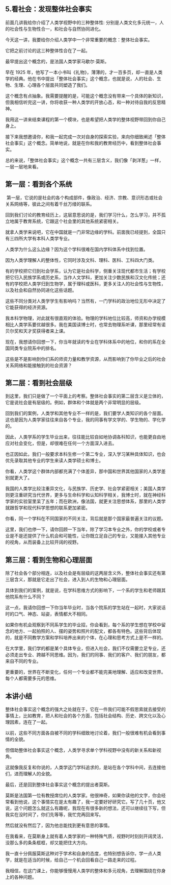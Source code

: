 ## 5.看社会：发现整体社会事实
前面几讲我给你介绍了人类学视野中的三种整体性: 分别是人类文化多元统一，人的社会性与生物性合一，和社会与自然协同进化。


今天这一讲，我要给你介绍人类学中一个非常重要的概念：整体社会事实。 


它把之前讨论的这三种整体性合在了一起。 


最早提出这个概念的，是法国人类学家马歇尔·莫斯。


早在 1925 年，他写了一本小书叫《礼物》，薄薄的，才一百多页，却一直是人类学的经典。他在书中提出「整体社会事实」这个概念，也就是说，人的社会、生物、生理、心理各个层面共同塑造了我们。


这个概念有点抽象。我需要提醒的是，可能这个概念没有带来一个具体的新知识，但我相信听完这一讲，你将收获一种人类学的开放心态，和一种对待自我的反思精神。 


我用这一讲来结束课程的第一个模块，也是希望把人类学的整体视野带回到你自己身上。


接下来我想邀请你，和我一起完成一次对自身的探索实验，来向你细致阐述「整体社会事实」这个概念。简单地说，就是在你和我的教育经历中，看到整体社会事实。 


总的来说，「整体社会事实」这个概念一共有三层含义，我们像「剥洋葱」一样，一层一层地来看。


第一层：看到各个系统
----------


 第一层，它说的是社会的各个构成部件，像政治、经济、宗教、意识形态或社会关系网络等，彼此之间有着千丝万缕的联系。


回到我们讨论的教育经历上，这层意思说的是，我们学习什么，怎么学习，并不孤立地属于教育系统，它跟这个社会里的其他系统紧密相关。 


就拿人类学来说吧，它在中国就是一门非常边缘的学科。前面我已经提到，全国只有三四所大学有本科人类学专业。 


人类学为什么这么边缘？因为这个学科很难在国内学科体系中找到位置。


因为人类学理解人的整体性，它同时涉及文科、理科、医科、工科四大门类。 


有的学校把它归到社会学系，认为它是社会科学，侧重关注现代都市生活；有学校把它归入民族学系或历史系，当作人文学科，更加关注少数民族和汉文化传统；还有的学校把人类学归到生物学，属于理科或医科，更多关注人的社会性与生物性，以及社会和自然协同进化这些话题。


这些不同分类对人类学学生有影响吗？当然有，一门学科的政治地位无形中决定了它能获得的经济资源。


我本科学物理，对此就有很直观的体验。物理的学科地位比较高，师资和办学规模相比人类学系要优越很多。我在美国读博士时，也常去物理系听课，那里经常有诺贝尔奖和天才奖获得者来上课。 


现在，我想请你回想一下，你当年就读的专业在学科体系中的地位，和你的系在全国同类专业院系中的排名。


这些是不是影响到你们系的师资力量和教学资源，从而影响到了你毕业之后的社会关系网络和能接触到的社会资源？


第二层：看到社会层级
----------


到这里，我们只是做了一个平面上的考察。整体社会事实的第二层含义是立体的，它是说社会是有层级的。例如，群体和个体就是两个非常明显的层级。 


回到我们的案例，人类学和其他专业不一样的是，我们要学人类知识的各个层面。这也是因为人类学家往往来自各个专业，我的同事有学文学的、学生物的、学化学的。


因此，人类学系的学生毕业出来，往往能比较自如地协调各科知识，也能更自由地应对社会变化，但是，却很难在任何一个方面深入进去。


也正因如此，我们一般要求本科生修一个第二专业，深入学习某种具体知识，也会优先录取其他专业的学生来读人类学硕士和博士。 


你看，人类学这个群体内部都充满了个体差异，那中国和世界其他国家的人类学差别就更大了。 


我国的人类学比较注重异文化，与民族学、历史学、社会学紧密相关；美国人类学则更注重研究当代世界，更多与生命科学和认知科学相关，我博士时，就在神经科学家的实验室里呆了五年；而在欧洲，像法国，就更关注思想体系，那里的人类学就跟哲学和现代科学思想的联系更加紧密。


你看，同一个学科在不同国家的不同关注，背后就是那个国家最普遍关注的议题。


这里，我们也停一下，请你回顾一下当年，除了学习本专业之外，你的学校或者专业是不是还提供了什么机会和可能性，让你既立足自己的专业，又能接入其他专业的视角，从而装备上比较开阔的视野。


第三层：看到生物和心理层面
-------------


除了社会各个部分相连，以及社会是有层级的这两层含义外，整体社会事实还有第三层含义，那就是它走出了社会，进入到人的生物和心理层面。 


具体到我们的案例，就是说，在学科思维方式的影响下，一个系的学生和老师跟其他院系有什么不同？ 


这一点，我请你回想一下你当年毕业时，当各个院系的学生站在一起时，大家说话时的口气、神态、站姿，表情都大不相同。


如果你有机会观察到不同系学生的毕业招，你会看到，每个系的学生想在学校中留念的地方、一起拍照的人、摆的姿势和照片的配文，都各有特色。这些背后体现的，就是不同教学方案和学科培养出来的个体，在心理和思考方式上是不一样的。


在大学里，我们学的都是某个具体专业，但进入社会，我们不仅需要立足专业，还必须走出专业、跨越不同思维。因为，我们的同事、我们的客户、我们的朋友，都来自不同的专业。 


更重要的，世界在不断变化，任何一个专业都不能完美地理解、适应和改变世界。每个人都需要多元的思维。 


本讲小结
----


整体社会事实这个概念的强大之处就在于，它在一件我们可能不假思索就去接受的事情上，比如教育，把人和社会的各个方面，包括社会结构、历史、跨文化以及心理因素，连在了一起。 


以前，这些不同方面各自被不同的学科细致地讨论着，我们一般很难有机会看到事情的全貌。


但借助整体社会事实这个概念，人类学寻求单个学科视野中没有的新关系和新视角。


这就像我反复和你说的，人类学这门学科追求的，是站在各个学科中间，去连接他们，进而理解人的全貌。 


最后，还是回到整体社会事实这个概念的提出者莫斯。


莫斯是法国第一位有教授席位的人类学家。他很神奇，如果你读他的文字，你会经常看到他说，这个事情实在是太有趣了，我一定要好好研究它。写了几十页，他又说，这个问题怎么就这么有趣呢，我现在有很多新的想法，还可以继续往下写，但我实在没时间了，你们先等等，我忙完再回来写。 


然后就没有然后了，因为他总能找到更有意思的事情。 


在我看来，在莫斯身上就有着人类学家的一种特殊气质，视野时时刻刻开阔灵活，没那么多的条条框框，却又能把住大方向。


我一直十分佩服莫斯这种对于学术和自身的态度，也特别想告诉你，学一点人类学，就是在适当的时候，给自己一个机会回看自己一路走来的过程。 


我相信，在这门课上，你能够慢慢用人类学的整体和多元视角，去理解围绕在你身上的各种问题。 

